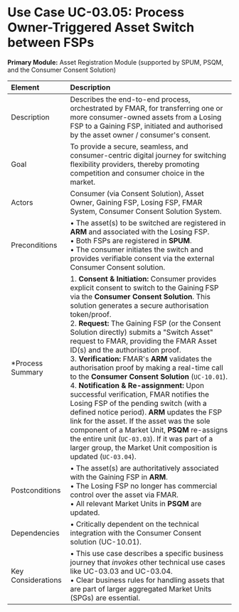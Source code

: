 # **Use Case UC-03.05: Process Owner-Triggered Asset Switch between FSPs**
**Primary Module:** Asset Registration Module (supported by SPUM, PSQM, and the Consumer Consent Solution)

| Element             | Description                                                                                                                                                                                                                          |
| :------------------ | :---------------------------------------------------------------------------------------------------------------------------------------------------------------------------------------------------------------------------------- |
| Description    | Describes the end-to-end process, orchestrated by FMAR, for transferring one or more consumer-owned assets from a Losing FSP to a Gaining FSP, initiated and authorised by the asset owner / consumer's consent.                                      |
| Goal            | To provide a secure, seamless, and consumer-centric digital journey for switching flexibility providers, thereby promoting competition and consumer choice in the market.                                                              |
| Actors         | Consumer (via Consent Solution), Asset Owner, Gaining FSP, Losing FSP, FMAR System, Consumer Consent Solution System.                                                                                                                  |
| Preconditions  | • The asset(s) to be switched are registered in **ARM** and associated with the Losing FSP. <br> • Both FSPs are registered in **SPUM**. <br> • The consumer initiates the switch and provides verifiable consent via the external Consumer Consent solution. |
| *Process Summary | 1. **Consent & Initiation:** Consumer provides explicit consent to switch to the Gaining FSP via the **Consumer Consent Solution**. This solution generates a secure authorisation token/proof. <br> 2. **Request:** The Gaining FSP (or the Consent Solution directly) submits a "Switch Asset" request to FMAR, providing the FMAR Asset ID(s) and the authorisation proof. <br> 3. **Verification:** FMAR's **ARM** validates the authorisation proof by making a real-time call to the **Consumer Consent Solution** (`UC-10.01`). <br> 4. **Notification & Re-assignment:** Upon successful verification, FMAR notifies the Losing FSP of the pending switch (with a defined notice period). **ARM** updates the FSP link for the asset. If the asset was the sole component of a Market Unit, **PSQM** re-assigns the entire unit (`UC-03.03`). If it was part of a larger group, the Market Unit composition is updated (`UC-03.04`). |
| Postconditions  | • The asset(s) are authoritatively associated with the Gaining FSP in **ARM**. <br> • The Losing FSP no longer has commercial control over the asset via FMAR. <br> • All relevant Market Units in **PSQM** are updated. |
| Dependencies    | • Critically dependent on the technical integration with the Consumer Consent solution (UC-10.01). |
| Key Considerations| • This use case describes a specific business journey that *invokes* other technical use cases like UC-03.03 and UC-03.04. <br> • Clear business rules for handling assets that are part of larger aggregated Market Units (SPGs) are essential. |
